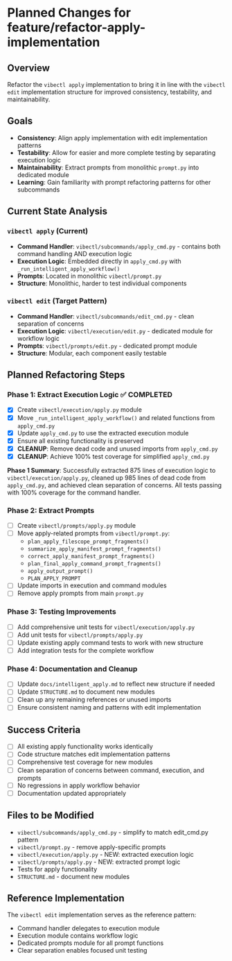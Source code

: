# Planned Changes for feature/refactor-apply-implementation

## Overview
Refactor the `vibectl apply` implementation to bring it in line with the `vibectl edit` implementation structure for improved consistency, testability, and maintainability.

## Goals
- **Consistency**: Align apply implementation with edit implementation patterns
- **Testability**: Allow for easier and more complete testing by separating execution logic
- **Maintainability**: Extract prompts from monolithic `prompt.py` into dedicated module
- **Learning**: Gain familiarity with prompt refactoring patterns for other subcommands

## Current State Analysis

### `vibectl apply` (Current)
- **Command Handler**: `vibectl/subcommands/apply_cmd.py` - contains both command handling AND execution logic
- **Execution Logic**: Embedded directly in `apply_cmd.py` with `_run_intelligent_apply_workflow()`
- **Prompts**: Located in monolithic `vibectl/prompt.py`
- **Structure**: Monolithic, harder to test individual components

### `vibectl edit` (Target Pattern)
- **Command Handler**: `vibectl/subcommands/edit_cmd.py` - clean separation of concerns
- **Execution Logic**: `vibectl/execution/edit.py` - dedicated module for workflow logic
- **Prompts**: `vibectl/prompts/edit.py` - dedicated prompt module
- **Structure**: Modular, each component easily testable

## Planned Refactoring Steps

### Phase 1: Extract Execution Logic ✅ COMPLETED
- [x] Create `vibectl/execution/apply.py` module
- [x] Move `_run_intelligent_apply_workflow()` and related functions from `apply_cmd.py`
- [x] Update `apply_cmd.py` to use the extracted execution module
- [x] Ensure all existing functionality is preserved
- [x] **CLEANUP**: Remove dead code and unused imports from `apply_cmd.py`
- [x] **CLEANUP**: Achieve 100% test coverage for simplified `apply_cmd.py`

**Phase 1 Summary**: Successfully extracted 875 lines of execution logic to `vibectl/execution/apply.py`, cleaned up 985 lines of dead code from `apply_cmd.py`, and achieved clean separation of concerns. All tests passing with 100% coverage for the command handler.

### Phase 2: Extract Prompts
- [ ] Create `vibectl/prompts/apply.py` module
- [ ] Move apply-related prompts from `vibectl/prompt.py`:
  - `plan_apply_filescope_prompt_fragments()`
  - `summarize_apply_manifest_prompt_fragments()`
  - `correct_apply_manifest_prompt_fragments()`
  - `plan_final_apply_command_prompt_fragments()`
  - `apply_output_prompt()`
  - `PLAN_APPLY_PROMPT`
- [ ] Update imports in execution and command modules
- [ ] Remove apply prompts from main `prompt.py`

### Phase 3: Testing Improvements
- [ ] Add comprehensive unit tests for `vibectl/execution/apply.py`
- [ ] Add unit tests for `vibectl/prompts/apply.py`
- [ ] Update existing apply command tests to work with new structure
- [ ] Add integration tests for the complete workflow

### Phase 4: Documentation and Cleanup
- [ ] Update `docs/intelligent_apply.md` to reflect new structure if needed
- [ ] Update `STRUCTURE.md` to document new modules
- [ ] Clean up any remaining references or unused imports
- [ ] Ensure consistent naming and patterns with edit implementation

## Success Criteria
- [ ] All existing apply functionality works identically
- [ ] Code structure matches edit implementation patterns
- [ ] Comprehensive test coverage for new modules
- [ ] Clean separation of concerns between command, execution, and prompts
- [ ] No regressions in apply workflow behavior
- [ ] Documentation updated appropriately

## Files to be Modified
- `vibectl/subcommands/apply_cmd.py` - simplify to match edit_cmd.py pattern
- `vibectl/prompt.py` - remove apply-specific prompts
- `vibectl/execution/apply.py` - NEW: extracted execution logic
- `vibectl/prompts/apply.py` - NEW: extracted prompt logic
- Tests for apply functionality
- `STRUCTURE.md` - document new modules

## Reference Implementation
The `vibectl edit` implementation serves as the reference pattern:
- Command handler delegates to execution module
- Execution module contains workflow logic
- Dedicated prompts module for all prompt functions
- Clear separation enables focused unit testing
